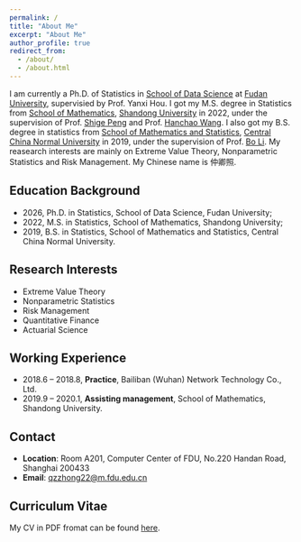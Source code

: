 ```yaml
---
permalink: /
title: "About Me"
excerpt: "About Me"
author_profile: true
redirect_from: 
  - /about/
  - /about.html
---
```


I am currently a Ph.D. of Statistics in [School of Data Science](https://sds.fudan.edu.cn/) at [Fudan University](https://www.fudan.edu.cn/), supervisied by Prof. Yanxi Hou. I got my M.S. degree in Statistics from [School of Mathematics](https://www.math.sdu.edu.cn/), [Shandong University](https://www.sdu.edu.cn/) in 2022, under the supervision of Prof. [Shige Peng](http://mathfinance.sdu.edu.cn/sz/yjyjs1/psg_ys/jbxx.htm) and Prof. [Hanchao Wang](http://mathfinance.sdu.edu.cn/sz/yjyjs1/whc_js.htm). I also got my B.S. degree in statistics from [School of Mathematics and Statistics](https://maths.ccnu.edu.cn/), [Central China Normal University](https://www.ccnu.edu.cn/) in 2019, under the supervision of Prof. [Bo Li](https://maths.ccnu.edu.cn/info/1040/18436.htm). My reasearch interests are mainly on Extreme Value Theory, Nonparametric Statistics and Risk Management. My Chinese name is 仲卿照.



## Education Background

- 2026, Ph.D. in Statistics, School of Data Science, Fudan University;
- 2022, M.S. in Statistics, School of Mathematics, Shandong University;
- 2019, B.S. in Statistics, School of Mathematics and Statistics, Central China Normal University.


## Research Interests

- Extreme Value Theory
- Nonparametric Statistics
- Risk Management
- Quantitative Finance
- Actuarial Science


## Working Experience

- 2018.6 – 2018.8, **Practice**, Bailiban (Wuhan) Network Technology Co., Ltd.
- 2019.9 – 2020.1, **Assisting management**, School of Mathematics, Shandong University.

## Contact

- **Location**: Room A201, Computer Center of FDU, No.220 Handan Road, Shanghai 200433
- **Email**: qzzhong22@m.fdu.edu.cn

## Curriculum Vitae

My CV in PDF fromat can be found [here](http://academicpages.github.io/files/zqzCV.pdf).




